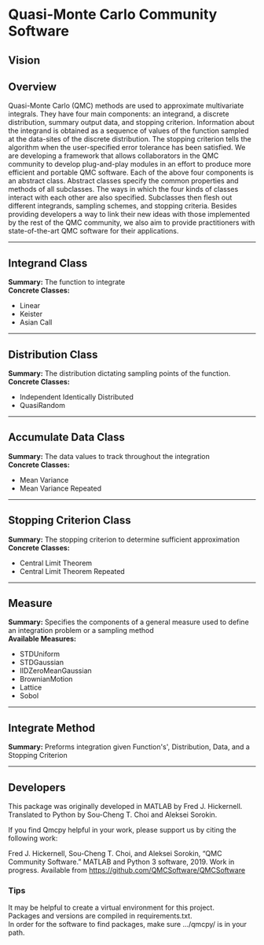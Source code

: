 # Quasi-Monte Carlo Community Software

## Vision


## Overview
Quasi-Monte Carlo (QMC) methods are used to approximate multivariate integrals. They have four main components: an integrand, a discrete distribution, summary output data, and stopping criterion. Information about the integrand is obtained as a sequence of values of the function sampled at the data-sites of the discrete distribution. The stopping criterion tells the algorithm when the user-specified error tolerance has been satisfied. We are developing a framework that allows collaborators in the QMC community to develop plug-and-play modules in an effort to produce more efficient and portable QMC software. Each of the above four components is an abstract class. Abstract classes specify the common properties and methods of all subclasses. The ways in which the four kinds of classes interact with each other are also specified. Subclasses then flesh out different integrands, sampling schemes, and stopping criteria. Besides providing developers a way to link their new ideas with those implemented by the rest of the QMC community, we also aim to provide practitioners with state-of-the-art QMC software for their applications. 

<hr>

## Integrand Class
<b>Summary:</b> The function to integrate<br>
<b>Concrete Classes:</b>
- Linear
- Keister
- Asian Call

<hr>

## Distribution Class
<b>Summary:</b> The distribution dictating sampling points of the function.<br>
<b>Concrete Classes:</b>
- Independent Identically Distributed
- QuasiRandom

<hr>

## Accumulate Data Class
<b>Summary:</b> The data values to track throughout the integration<br>
<b>Concrete Classes:</b>
- Mean Variance
- Mean Variance Repeated

<hr>

## Stopping Criterion Class
<b>Summary:</b> The stopping criterion to determine sufficient approximation<br>
<b>Concrete Classes:</b>
- Central Limit Theorem
- Central Limit Theorem Repeated

<hr>   

## Measure
<b>Summary:</b> Specifies the components of a general measure used to define an integration problem or a sampling method<br>
<b>Available Measures:</b>
- STDUniform
- STDGaussian
- IIDZeroMeanGaussian
- BrownianMotion
- Lattice
- Sobol

<hr>

## Integrate Method
<b>Summary:</b> Preforms integration given Function's', Distribution, Data, and a Stopping Criterion 

<hr>

## Developers
This package was originally developed in MATLAB by Fred J. Hickernell.<br>
Translated to Python by Sou-Cheng T. Choi and Aleksei Sorokin.

If you find Qmcpy helpful in your work, please support us by citing the
following work:

Fred J. Hickernell, Sou-Cheng T. Choi, and Aleksei Sorokin, “QMC  Community Software.” MATLAB and Python 3
software, 2019. Work in progress. Available from https://github.com/QMCSoftware/QMCSoftware

### Tips
It may be helpful to create a virtual environment for this project.<br>
Packages and versions are compiled in requirements.txt.<br>
In order for the software to find packages, make sure .../qmcpy/ is in your path.



